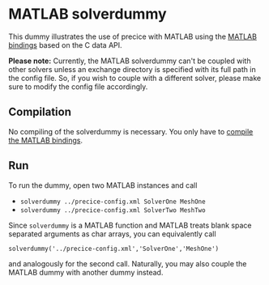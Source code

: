 # MATLAB solverdummy

This dummy illustrates the use of precice with MATLAB using the [MATLAB bindings](https://github.com/precice/matlab-bindings) based on the C data API.

**Please note:** Currently, the MATLAB solverdummy can't be coupled with other solvers unless an exchange directory is specified with its full path in the config file. So, if you wish to couple with a different solver, please make sure to modify the config file accordingly.

## Compilation

No compiling of the solverdummy is necessary. You only have to [compile the MATLAB bindings](https://github.com/precice/matlab-bindings/blob/develop/README.md#compilation).

## Run

To run the dummy, open two MATLAB instances and call

* `solverdummy ../precice-config.xml SolverOne MeshOne`
* `solverdummy ../precice-config.xml SolverTwo MeshTwo`

Since `solverdummy` is a MATLAB function and MATLAB treats blank space separated arguments as char arrays, you can equivalently call

`solverdummy('../precice-config.xml','SolverOne','MeshOne')`

and analogously for the second call. 
Naturally, you may also couple the MATLAB dummy with another dummy instead.
